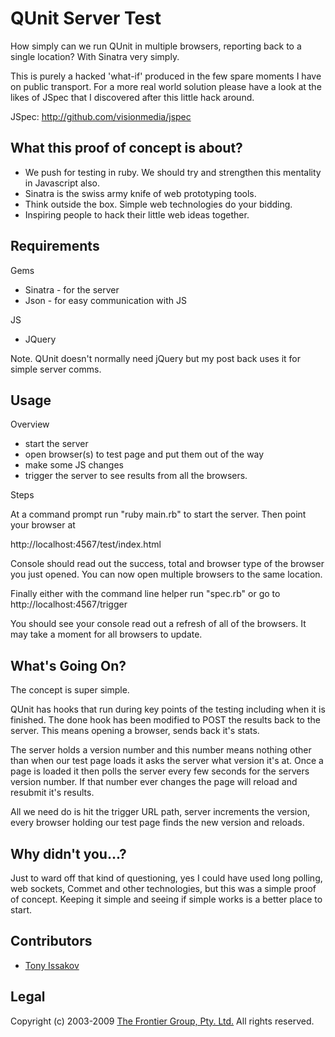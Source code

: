 QUnit Server Test
=========

How simply can we run QUnit in multiple browsers, reporting back to a single location? With Sinatra very simply.

This is purely a hacked 'what-if' produced in the few spare moments I have on public transport. For a more real world solution please have a look at the likes of JSpec that I discovered after this little hack around. 

JSpec: http://github.com/visionmedia/jspec

What this proof of concept is about?
------------------------------------

* We push for testing in ruby. We should try and strengthen this mentality in Javascript also.
* Sinatra is the swiss army knife of web prototyping tools.
* Think outside the box. Simple web technologies do your bidding.
* Inspiring people to hack their little web ideas together.

Requirements
------------

Gems

* Sinatra - for the server
* Json - for easy communication with JS

JS

* JQuery

Note. QUnit doesn't normally need jQuery but my post back uses it for simple server comms.

Usage
-----

Overview

* start the server
* open browser(s) to test page and put them out of the way
* make some JS changes
* trigger the server to see results from all the browsers.

Steps

At a command prompt run "ruby main.rb" to start the server. Then point your browser at

http://localhost:4567/test/index.html

Console should read out the success, total and browser type of the browser you just opened. You can now open multiple browsers to the same location. 

Finally either with the command line helper run "spec.rb" or go to http://localhost:4567/trigger

You should see your console read out a refresh of all of the browsers. It may take a moment for all browsers to update.

What's Going On?
----------------

The concept is super simple.

QUnit has hooks that run during key points of the testing including when it is finished. The done hook has been modified to POST the results back to the server. This means opening a browser, sends back it's stats. 

The server holds a version number and this number means nothing other than when our test page loads it asks the server what version it's at. Once a page is loaded it then polls the server every few seconds for the servers version number. If that number ever changes the page will reload and resubmit it's results.

All we need do is hit the trigger URL path, server increments the version, every browser holding our test page finds the new version and reloads. 

Why didn't you...?
------------------

Just to ward off that kind of questioning, yes I could have used long polling, web sockets, Commet and other technologies, but this was a simple proof of concept. Keeping it simple and seeing if simple works is a better place to start.

Contributors
------------

* [Tony Issakov](http://github.com/tissak)

Legal
-----

Copyright (c) 2003-2009 [The Frontier Group, Pty. Ltd.](http://thefrontiergroup.com.au) All rights reserved.